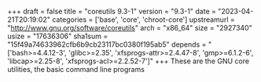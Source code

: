+++
draft = false
title = "coreutils 9.3-1"
version = "9.3-1"
date = "2023-04-21T20:19:02"
categories = ['base', 'core', 'chroot-core']
upstreamurl = "http://www.gnu.org/software/coreutils"
arch = "x86_64"
size = "2927340"
usize = "17636306"
sha1sum = "15f49a74633962cfb6b9cb23117bc0380f195ab5"
depends = "['bash>=4.4.12-3', 'glibc>=2.35', 'xfsprogs-attr>=2.4.47-8', 'gmp>=6.1.2-6', 'libcap>=2.25-8', 'xfsprogs-acl>=2.2.52-7']"
+++
These are the GNU core utilities, the basic command line programs